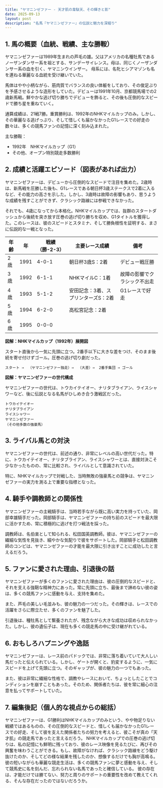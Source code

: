 ```yaml
---
title: "ヤマニンゼファー - 天才肌の韋駄天、その輝きと影"
date: 2025-09-13
layout: post
description: "名馬『ヤマニンゼファー』の伝説と魅力を深堀り"
---
```


## 1. 馬の概要（血統、戦績、主な勝鞍）

ヤマニンゼファーは1989年生まれの芦毛の雄。父はアメリカの名種牡馬であるノーザンダンサー系を祖とする、サンデーサイレンス。母は、同じくノーザンダンサー系の血を引く、ヤマニンウインザー。 母系には、名牝ヒシアマゾンも名を連ねる華麗なる血統を受け継いでいた。

馬体はやや小柄ながら、筋肉質でバランスの良い体躯をしており、その俊足ぶりを予感させるような造形をしていた。デビューは1991年10月、京都競馬場での2歳新馬戦。鮮やかな逃げ切り勝ちでデビューを飾ると、その後も圧倒的なスピードで勝ち星を重ねていく。

通算成績は、21戦7勝。重賞勝利は、1992年のNHKマイルカップのみ。しかし、その華麗なる逃げっぷり、そして惜しくも届かなかったG1レースでの好走の数々は、多くの競馬ファンの記憶に深く刻み込まれた。

主な勝鞍：
* 1992年　NHKマイルカップ（G1）
* その他、オープン特別競走多数勝利

## 2. 成績と活躍エピソード（図表があれば出力）


ヤマニンゼファーは、デビューから圧倒的なスピードで注目を集めた。2歳時は、新馬戦を圧勝した後も、G1レースである朝日杯3歳ステークスで2着に入るなど、その能力の高さを示した。しかし、3歳時は故障の影響もあり、思うような成績を残すことができず、クラシック路線には参戦できなかった。

それでも、4歳になってから本格化。NHKマイルカップでは、抜群のスタートダッシュから後続を突き放す圧巻の逃げ切り勝ちを収め、G1タイトルを獲得した。このレースは、彼のスピードとスタミナ、そして勝負根性を証明する、まさに伝説的な一戦となった。


| 年齢 | 年 | 戦績（勝-2-3） | 主要レース成績 | 備考 |
|---|---|---|---|---|
| 2歳 | 1991 | 4-0-1 | 朝日杯3歳S：2着 | デビュー戦圧勝 |
| 3歳 | 1992 | 6-1-1 | NHKマイルC：1着 | 故障の影響でクラシック不出走 |
| 4歳 | 1993 | 5-1-2 | 安田記念：3着、スプリンターズS：2着 | G1レースで好走 |
| 5歳 | 1994 | 6-2-0 | 高松宮記念：2着 |  |
| 6歳 | 1995 | 0-0-0 |  |  |


**図解：NHKマイルカップ（1992年）展開図**

スタート直後から一気に先頭に立つ。2番手以下に大きな差をつけ、そのまま後続を寄せ付けずゴール。圧巻の逃げ切り劇だった。


```
スタート →  （ヤマニンゼファー独走）→  （大差）→  2番手集団 → ゴール
```


**図解：ヤマニンゼファーの世代構成**

ヤマニンゼファーの世代は、トウカイテイオー、ナリタブライアン、ライスシャワーなど、後に伝説となる名馬がひしめき合う激戦区だった。


```
トウカイテイオー
ナリタブライアン
ライスシャワー
ヤマニンゼファー
（その他多数の強豪馬）
```


## 3. ライバル馬との対決

ヤマニンゼファーの世代は、前述の通り、非常にレベルの高い世代だった。特に、トウカイテイオー、ナリタブライアン、ライスシャワーとは、直接対決こそ少なかったものの、常に比較され、ライバルとして意識されていた。

特に、NHKマイルカップで対戦した、当時無敗の強豪馬との競争は、ヤマニンゼファーの実力を測る上で重要な指標となった。


## 4. 騎手や調教師との関係性

ヤマニンゼファーの主戦騎手は、当時若手ながら既に高い実力を持っていた、岡部幸雄騎手だった。岡部騎手は、ヤマニンゼファーの持ち前のスピードを最大限に活かすため、常に積極的に逃げを打つ戦法を採った。

調教師は、名伯楽として知られる、松田国英調教師。彼は、ヤマニンゼファーの繊細な気性を見抜き、細やかな気配りで彼をサポートした。岡部騎手と松田調教師のコンビは、ヤマニンゼファーの才能を最大限に引き出すことに成功したと言えるだろう。


## 5. ファンに愛された理由、引退後の話

ヤマニンゼファーが多くのファンに愛された理由は、彼の圧倒的なスピードと、それを支える強靭な精神力にあった。常に先頭に立ち、最後まで諦めない彼の姿は、多くの競馬ファンに感動を与え、支持を集めた。

また、芦毛の美しい毛並みも、彼の魅力の一つだった。その輝きは、レースでの活躍をさらに際立たせ、多くのファンを魅了した。

引退後は、種牡馬として繋養されたが、残念ながら大きな成功は収められなかった。しかし、彼の遺伝子は、現在も多くの競走馬の中に受け継がれている。


## 6. おもしろハプニングや逸話

ヤマニンゼファーは、レース前のパドックでは、非常に落ち着いていて大人しい馬だったと伝えられている。しかし、ゲートが開くと、豹変するように、一気にスピードを上げて先頭に立つ。そのギャップが、彼の魅力の一つでもあった。

また、彼は非常に繊細な性格で、調教やレースにおいて、ちょっとしたことでコンディションを崩すこともあった。そのため、関係者たちは、彼を常に細心の注意を払ってサポートしていた。


## 7. 編集後記（個人的な視点からの総括）

ヤマニンゼファーは、G1勝利はNHKマイルカップのみという、やや物足りない戦績ではあるものの、その圧倒的なスピードと、惜しくも届かなかったG1レースでの好走、そして彼を支えた関係者たちの努力を考えると、彼こそが真の「天才肌」の競走馬であったと言えるだろう。  NHKマイルカップでの圧巻の逃げ切りは、私の記憶にも鮮明に残っており、彼のレース映像を見るたびに、再びその興奮を味わうことができる。もし、故障がなければ、クラシック路線をどう駆け抜けたのか、そしてどの様な結果を残したのか、想像するだけでも胸が高鳴る。彼の短いながらも華麗な競走生活は、多くの競馬ファンに夢と感動を与え、そして競馬史に名を刻んだ、忘れられない名馬であったと確信している。  彼の存在は、才能だけでは勝てない、努力と周りのサポートの重要性を改めて教えてくれる、そんな存在だったのではないだろうか。
